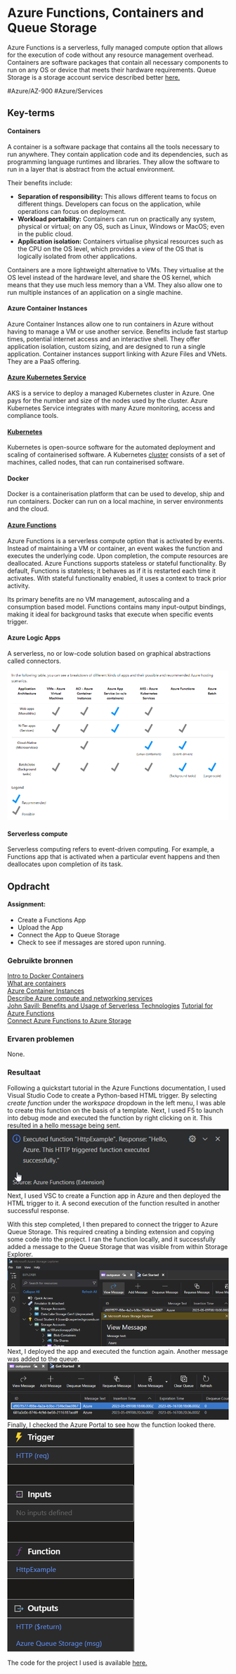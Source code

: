 # Azure Functions, Containers and Queue Storage
Azure Functions is a serverless, fully managed compute option that allows for the execution of code without any resource management overhead. Containers are software packages that contain all necessary components to run on any OS or device that meets their hardware requirements. Queue Storage is a storage account service described better [here.](../../04_Azure_1/04_completed_assignments/AZ-05_storageAccounts.md)

#Azure/AZ-900 #Azure/Services 

## Key-terms
#### Containers
A container is a software package that contains all the tools necessary to run anywhere. They contain application code and its dependencies, such as programming language runtimes and libraries. They allow the software to run in a layer that is abstract from the actual environment.

Their benefits include:
* **Separation of responsibility:** This allows different teams to focus on different things. Developers can focus on the application, while operations can focus on deployment.
* **Workload portability:** Containers can run on practically any system, physical or virtual; on any OS, such as Linux, Windows or MacOS; even in the public cloud.
* **Application isolation:** Containers virtualise physical resources such as the CPU on the OS level, which provides a view of the OS that is logically isolated from other applications.

Containers are a more lightweight alternative to VMs. They virtualise at the OS level instead of the hardware level, and share the OS kernel, which means that they use much less memory than a VM. They also allow one to run multiple instances of an application on a single machine.

#### Azure Container Instances
Azure Container Instances allow one to run containers in Azure without having to manage a VM or use another service. Benefits include fast startup times, potential internet access and an interactive shell. They offer application isolation, custom sizing, and are designed to run a single application. Container instances support linking with Azure Files and VNets. They are a PaaS offering.

#### [Azure Kubernetes Service](https://learn.microsoft.com/en-us/azure/aks/intro-kubernetes)
AKS is a service to deploy a managed Kubernetes cluster in Azure. One pays for the number and size of the nodes used by the cluster. Azure Kubernetes Service integrates with many Azure monitoring, access and compliance tools.

#### [Kubernetes](https://kubernetes.io/docs/concepts/overview/)
Kubernetes is open-source software for the automated deployment and scaling of containerised software. A Kubernetes [cluster](https://kubernetes.io/docs/concepts/overview/components/) consists of a set of machines, called nodes, that can run containerised software. 

#### Docker
Docker is a containerisation platform that can be used to develop, ship and run containers. Docker can run on a local machine, in server environments and the cloud. 

#### [Azure Functions](https://learn.microsoft.com/en-us/training/modules/describe-azure-compute-networking-services/6-functions)
Azure Functions is a serverless compute option that is activated by events. Instead of maintaining a VM or container, an event wakes the function and executes the underlying code. Upon completion, the compute resources are deallocated. Azure Functions supports stateless or stateful functionality. By default, Functions is stateless; it behaves as if it is restarted each time it activates. With stateful functionality enabled, it uses a context to track prior activity.

Its primary benefits are no VM management, autoscaling and a consumption based model. Functions contains many input-output bindings, making it ideal for background tasks that execute when specific events trigger.

#### Azure Logic Apps
A serverless, no or low-code solution based on graphical abstractions called connectors. 

![ss5](../../00_includes/AZ-18_screenshot5.png)

#### Serverless compute
Serverless computing refers to event-driven computing. For example, a Functions app that is activated when a particular event happens and then deallocates upon completion of its task.

## Opdracht
#### Assignment:
* Create a Functions App
* Upload the App
* Connect the App to Queue Storage
* Check to see if messages are stored upon running.

### Gebruikte bronnen
[Intro to Docker Containers](https://learn.microsoft.com/en-us/training/modules/intro-to-docker-containers/)  
[What are containers](https://cloud.google.com/learn/what-are-containers)  
[Azure Container Instances](https://learn.microsoft.com/en-us/azure/container-instances/container-instances-overview)  
[Describe Azure compute and networking services](https://learn.microsoft.com/en-us/training/modules/describe-azure-compute-networking-services/)  
[John Savill: Benefits and Usage of Serverless Technologies](https://www.youtube.com/watch?v=-xeJGiMw5OE)
[Tutorial for Azure Functions](https://learn.microsoft.com/en-us/azure/azure-functions/create-first-function-vs-code-python?pivots=python-mode-configuration)  
[Connect Azure Functions to Azure Storage](https://learn.microsoft.com/en-us/azure/azure-functions/functions-add-output-binding-storage-queue-vs-code?pivots=programming-language-python&tabs=in-process%2Cv1)  

### Ervaren problemen
None.

### Resultaat
Following a quickstart tutorial in the Azure Functions documentation, I used Visual Studio Code to create a Python-based HTML trigger. By selecting *create function* under the *workspace* dropdown in the left menu, I was able to create this function on the basis of a template. Next, I used F5 to launch into debug mode and executed the function by right clicking on it. This resulted in a hello message being sent.  
![ss1](../../00_includes/AZ-18_screenshot1.png)  
Next, I used VSC to create a Function app in Azure and then deployed the HTML trigger to it. A second execution of the function resulted in another successful response.

With this step completed, I then prepared to connect the trigger to Azure Queue Storage. This required creating a binding extension and copying some code into the project. I ran the function locally, and it successfully added a message to the Queue Storage that was visible from within Storage Explorer.  
![SS2](../../00_includes/AZ-18_screenshot2.png)  
Next, I deployed the app and executed the function again. Another message was added to the queue.  
![ss3](../../00_includes/AZ-18_screenshot3.png)  
Finally, I checked the Azure Portal to see how the function looked there.  
![ss4](../../00_includes/AZ-18_screenshot4.png)  

The code for the project I used is available [here.](../AZ-18_functions)

